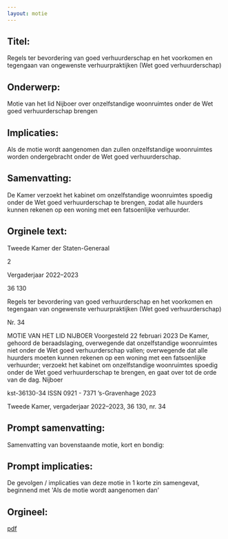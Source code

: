 ```yaml
---
layout: motie
---
```

## Titel:
Regels ter bevordering van goed verhuurderschap en het voorkomen en tegengaan van ongewenste verhuurpraktijken (Wet goed verhuurderschap)
## Onderwerp:
Motie van het lid Nijboer over onzelfstandige woonruimtes onder de Wet goed verhuurderschap brengen
## Implicaties:

Als de motie wordt aangenomen dan zullen onzelfstandige woonruimtes worden ondergebracht onder de Wet goed verhuurderschap.
## Samenvatting:

De Kamer verzoekt het kabinet om onzelfstandige woonruimtes spoedig onder de Wet goed verhuurderschap te brengen, zodat alle huurders kunnen rekenen op een woning met een fatsoenlijke verhuurder.
## Orginele text:


Tweede Kamer der Staten-Generaal

2

Vergaderjaar 2022–2023

36 130

Regels ter bevordering van goed
verhuurderschap en het voorkomen en
tegengaan van ongewenste verhuurpraktijken
(Wet goed verhuurderschap)

Nr. 34

MOTIE VAN HET LID NIJBOER
Voorgesteld 22 februari 2023
De Kamer,
gehoord de beraadslaging,
overwegende dat onzelfstandige woonruimtes niet onder de Wet goed
verhuurderschap vallen;
overwegende dat alle huurders moeten kunnen rekenen op een woning
met een fatsoenlijke verhuurder;
verzoekt het kabinet om onzelfstandige woonruimtes spoedig onder de
Wet goed verhuurderschap te brengen,
en gaat over tot de orde van de dag.
Nijboer

kst-36130-34
ISSN 0921 - 7371
’s-Gravenhage 2023

Tweede Kamer, vergaderjaar 2022–2023, 36 130, nr. 34


## Prompt samenvatting:
Samenvatting van bovenstaande motie, kort en bondig:


## Prompt implicaties:
De gevolgen / implicaties van deze motie in 1 korte zin samengevat, beginnend met 'Als de motie wordt aangenomen dan' 

## Orgineel:
[pdf](https://gegevensmagazijn.tweedekamer.nl/OData/v4/2.0/Document(14dc3ac0-e1e4-40eb-9aa3-827fdc3bc23a)/resource)
